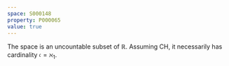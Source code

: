 ```yaml
---
space: S000148
property: P000065
value: true
---
```


The space is an uncountable subset of $\mathbb R$.  Assuming CH, it necessarily has cardinality $\mathfrak c = \aleph_1$.
